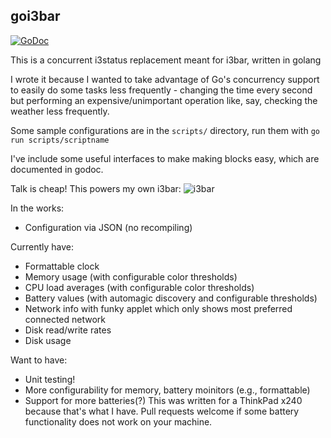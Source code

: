 ## goi3bar

[![GoDoc](https://godoc.org/github.com/denbeigh2000/goi3bar?status.svg)](http://godoc.org/github.com/denbeigh2000/goi3bar)

This is a concurrent i3status replacement meant for i3bar, written in golang

I wrote it because I wanted to take advantage of Go's concurrency support to
easily do some tasks less frequently - changing the time every second but
performing an expensive/unimportant operation like, say, checking the weather
less frequently.

Some sample configurations are in the `scripts/` directory, run them with `go run
scripts/scriptname`

I've include some useful interfaces to make making blocks easy, which
are documented in godoc.

Talk is cheap! This powers my own i3bar:
![i3bar](https://i.imgur.com/B2YBgCZ.png)

In the works:
 - Configuration via JSON (no recompiling)

Currently have:
 - Formattable clock
 - Memory usage (with configurable color thresholds)
 - CPU load averages (with configurable color thresholds)
 - Battery values (with automagic discovery and configurable thresholds)
 - Network info with funky applet which only shows most preferred connected network
 - Disk read/write rates
 - Disk usage

Want to have:
 - Unit testing!
 - More configurability for memory, battery moinitors (e.g., formattable)
 - Support for more batteries(?) This was written for a ThinkPad x240 because that's what I have. Pull requests welcome if some battery functionality does not work on your machine. 
